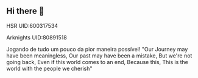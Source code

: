 ## Hi there 👋
HSR UID:600317534 

Arknights UID:80891518

Jogando de tudo um pouco da pior maneira possível!
"Our Journey may have been meaningless, Our past may have been a mistake, But we're not going back, Even if this world comes to an end, Because this, This is the world with the people we cherish"
